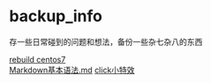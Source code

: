 # backup_info
存一些日常碰到的问题和想法，备份一些杂七杂八的东西

[rebuild centos7](rebuild_system/centos7/README.md)   
[Markdown基本语法.md](learn_every_day/Markdown基本语法.md)
[click小特效](每日总结/20190926_点击特效.html)
